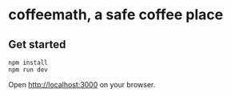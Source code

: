 # coffeemath, a safe coffee place

## Get started

```
npm install
npm run dev
```

Open [http://localhost:3000](http://localhost:3000) on your browser.
